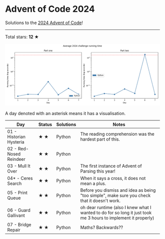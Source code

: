 # Advent of Code 2024

Solutions to the [2024 Advent of Code](https://adventofcode.com/2024)!

---

Total stars: **12 ★**

![Benchmark graph](./benchmark-graph.png)

<!-- ★ ☆ ✗ -->

A day denoted with an asterisk means it has a visualisation.

| Day                                 | Status | Solutions            | Notes |
|-------------------------------------|--------|----------------------|-------|
| 01 - Historian Hysteria             | ★ ★   | Python               | The reading comprehension was the hardest part of this. |
| 02 - Red-Nosed Reindeer             | ★ ★   | Python               ||
| 03 - Mull It Over                   | ★ ★   | Python               | The first instance of Advent of Parsing this year! |
| 04* - Ceres Search                  | ★ ★   | Python               | When it says a cross, it does not mean a plus. |
| 05 - Print Queue                    | ★ ★   | Python               | Before you dismiss and idea as being "too simple", make sure you check that it doesn't work. |
| 06 - Guard Gallivant                | ★ ★   | Python               | oh dear runtime (also I knew what I wanted to do for so long it just took me 3 hours to implement it properly) |
| 07 - Bridge Repair                  | ★ ★   | Python               | Maths? Backwards?? |